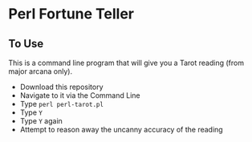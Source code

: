 # Perl Fortune Teller

## To Use

This is a command line program that will give you a Tarot reading (from major arcana only).

- Download this repository
- Navigate to it via the Command Line
- Type `perl perl-tarot.pl`
- Type `Y`
- Type `Y` again
- Attempt to reason away the uncanny accuracy of the reading